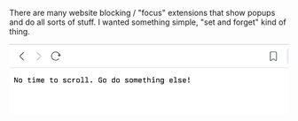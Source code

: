 There are many website blocking / "focus" extensions that show popups and do all sorts of stuff. I wanted something simple, "set and forget" kind of thing.

![Preview](./preview.png)
